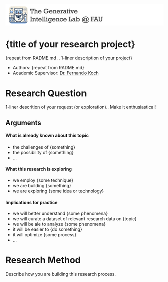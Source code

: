 ![GenI-banner](https://github.com/GenILab-FAU/GenILab-FAU.github.io/blob/ba6e5e07f4669d4de7342c401971ff65c331b4f4/images/geni-lab-banner.png)

# {title of your research project}

{repeat from RADME.md .. 1-liner description of your project}

<!-- WHEN APPLICABLE, REMOVE THE COMMENT MARK AND COMPLETE
This is an Special Assignment (SA01) under the BEYOND Education program, part of [The Generative Intelligence LAB@FAU](https://github.com/GenILab-FAU)
-->

* Authors: {repeat from RADME.md}
* Academic Supervisor: [Dr. Fernando Koch](http://www.fernandokoch.me)

  
# Research Question 

1-liner descrition of your request (or exploration).. Make it enthusiastical!

## Arguments

#### What is already known about this topic

* the challenges of {something}
* the possibility of {something}
* ...

#### What this research is exploring

<!-- Free-format; use the topics that are applicable to your exploration  -->

* we employ {some technique}
* we are building {something}
* we are exploring {some idea or technology}

#### Implications for practice

<!-- Free-format; use the topics that are applicable to your exploration  -->

* we will better understand {some phenomena}
* we will curate a dataset of relevant research data on {topic}
* we will be ale to analyze {some phenomena}
* it will be easier to {do something}
* it will optimize {some process}
* ...

# Research Method

Describe how you are building this research process.

